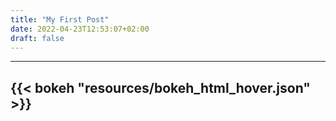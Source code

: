 ```yaml
---
title: "My First Post"
date: 2022-04-23T12:53:07+02:00
draft: false
---
```


---
{{< bokeh "resources/bokeh_html_hover.json" >}}
---